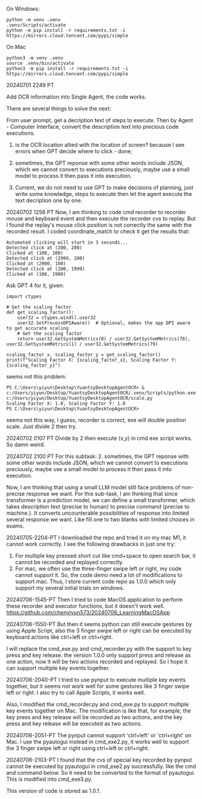 On Windows:
```
python -m venv .venv
.venv/Scripts/activate
python -m pip install -r requirements.txt -i https://mirrors.cloud.tencent.com/pypi/simple
```

On Mac
```
python3 -m venv .venv
source .venv/bin/activate
python3 -m pip install -r requirements.txt -i https://mirrors.cloud.tencent.com/pypi/simple
```




20240701 2249 PT


Add OCR information into Single Agent, the code works.

There are several things to solve the next:

From user prompt, get a decription text of steps to execute.
Then by Agent - Computer Interface, convert the description text into precious code executions.

1. is the OCR location allied with the location of screen? because I see errors when GPT decide where to click - done;
2. sometimes, the GPT reponse with some other words include JSON, which we cannot convert to executions preciously, maybe use a small model to process it then pass it into execution.

3. Current, we do not need to use GPT to make decisions of planning, just write some knowledge, steps to execute then let the agent execute the text decription one by one. 


20240702 1256 PT
Now, I am thinking to code cmd recorder to recorder mouse and keyboard event and then execute the recorder cvs to replay.
But I found the replay's mouse click position is not correctly the same with the recorded result.
I coded coordinate_match to check it get the results that:
```
Automated clicking will start in 3 seconds...
Detected click at (200, 200)
Clicked at (100, 100)
Detected click at (2999, 200)
Clicked at (2900, 100)
Detected click at (200, 1999)
Clicked at (100, 1900)
```

Ask GPT 4 for it, given:
```
import ctypes

# Get the scaling factor
def get_scaling_factor():
    user32 = ctypes.windll.user32
    user32.SetProcessDPIAware()  # Optional, makes the app DPI aware to get accurate scaling
    # Get the scaling factor
    return user32.GetSystemMetrics(0) / user32.GetSystemMetrics(78), user32.GetSystemMetrics(1) / user32.GetSystemMetrics(79)

scaling_factor_x, scaling_factor_y = get_scaling_factor()
print(f"Scaling Factor X: {scaling_factor_x}, Scaling Factor Y: {scaling_factor_y}")
```

seems not this problem: 
```
PS C:\Users\yiyun\Desktop\YuantsyDesktopAgentOCR> & c:/Users/yiyun/Desktop/YuantsyDesktopAgentOCR/.venv/Scripts/python.exe c:/Users/yiyun/Desktop/YuantsyDesktopAgentOCR/scale.py
Scaling Factor X: 1.0, Scaling Factor Y: 1.0
PS C:\Users\yiyun\Desktop\YuantsyDesktopAgentOCR>
```
seems not this way, I guess, recorder is correct, exe will double position scale.
Just divide 2 then try. 

20240702 0107 PT
Divide by 2 then execute (x,y) in cmd exe script works. So damn weird. 


20240702 2100 PT
For this subtask:
2. sometimes, the GPT reponse with some other words include JSON, which we cannot convert to executions preciously, maybe use a small model to process it then pass it into execution.

Now, I am thinking that using a small LLM model still face problems of non-precise response we want. 
For this sub-task, I am thinking that since transformer is a prediction model, we can define a small transformer, which takes description text (precise to human) to precise command (precise to machine.). It converts uncounterable possibilities of response into limited several response we want. Like fill one to two blanks with limited choices in exams. 


20240705-2204-PT
I downloaded the repo and tried it on my mac M1, it cannot work correctly.
I see the following drawbacks in just one try:
1. For multiple key pressed short cut like cmd+space to open search bar, it cannot be recorded and replayed correctly.
2. For mac, we often use the three-finger swipe left or right, my code cannot support it.
So, the code demo need a lot of modifications to support mac. 
Thus, I store current code repo as 1.0.0 which only support my several initial trials on windows. 


20240706-1545-PT
Then I tried to code MacOS application to perform these recorder and executor functions, but it doesn't work well.
https://github.com/chenyiyun573/20240706_LearningMacOSApp


20240706-1550-PT
But then it seems python can still execute gestures by using Apple Script, also the 3 finger swipe left or right can be executed by keyboard actions like ctrl+left or ctrl+right.

I will replace the cmd_exe.py and cmd_recorder.py with the support to key press and key release. the version 1.0.0 only support press and release as one action, now it will be two actions recorded and replayed. So I hope it can support multiple key events together. 


20240706-2040-PT
I tried to use pynput to execute multiple key events together, but it seems not work well for some gestures like 3 finger swipe left or right.
I also try to call Apple Scripts, it works well. 


Also, I modified the cmd_recorder.py and cmd_exe.py to support multiple key events together on Mac. The modification is like that, for example, the key press and key release will be recorded as two actions, and the key press and key release will be executed as two actions.

20240706-2051-PT
The pynput cannot support 'ctrl+left' or 'ctrl+right' on Mac. I use the pyautogui instead in cmd_exe2.py, it works well to support the 3 finger swipe left or right using ctrl+left or ctrl+right.


20240706-2103-PT
I found that the cvs of special key recorded by pynput cannot be executed by pyautogui in cmd_exe2.py successfully.
like the cmd and command below. So it need to be converted to the format of pyautogui.
This is modified into cmd_exe3.py.

This version of code is stored as 1.0.1. 

